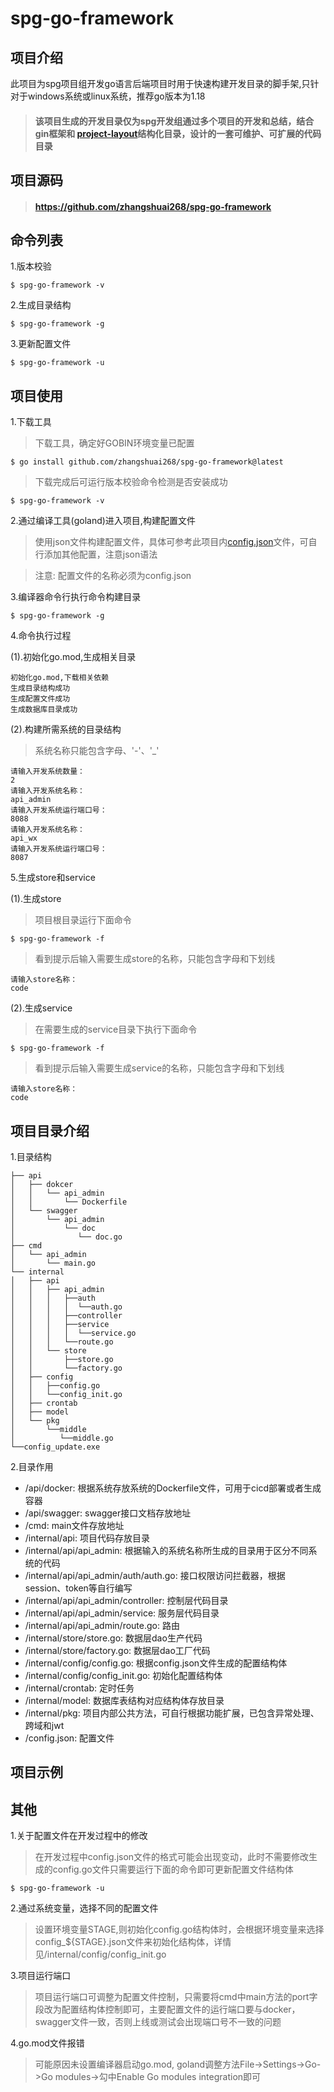 # spg-go-framework

## 项目介绍

此项目为spg项目组开发go语言后端项目时用于快速构建开发目录的脚手架,只针对于windows系统或linux系统，推荐go版本为1.18

> #### 该项目生成的开发目录仅为spg开发组通过多个项目的开发和总结，结合gin框架和 [project-layout](https://github.com/golang-standards/project-layout)结构化目录，设计的一套可维护、可扩展的代码目录

## 项目源码

> #### https://github.com/zhangshuai268/spg-go-framework

## 命令列表

1.版本校验
````
$ spg-go-framework -v
````
2.生成目录结构
````
$ spg-go-framework -g
````
3.更新配置文件
````
$ spg-go-framework -u
````

## 项目使用

1.下载工具

>下载工具，确定好GOBIN环境变量已配置
````
$ go install github.com/zhangshuai268/spg-go-framework@latest
````
>下载完成后可运行版本校验命令检测是否安装成功
````
$ spg-go-framework -v
````

2.通过编译工具(goland)进入项目,构建配置文件

>使用json文件构建配置文件，具体可参考此项目内[config.json](./config.json)文件，可自行添加其他配置，注意json语法

>注意: 配置文件的名称必须为config.json

3.编译器命令行执行命令构建目录

````
$ spg-go-framework -g
````

4.命令执行过程

(1).初始化go.mod,生成相关目录

````
初始化go.mod,下载相关依赖
生成目录结构成功    
生成配置文件成功    
生成数据库目录成功  
````

(2).构建所需系统的目录结构

>系统名称只能包含字母、'-'、'_'

````
请输入开发系统数量：
2
请输入开发系统名称：
api_admin
请输入开发系统运行端口号：
8088
请输入开发系统名称：
api_wx
请输入开发系统运行端口号：
8087
````

5.生成store和service

(1).生成store

>项目根目录运行下面命令

````
$ spg-go-framework -f
````

>看到提示后输入需要生成store的名称，只能包含字母和下划线

````
请输入store名称：
code
````

(2).生成service

>在需要生成的service目录下执行下面命令

````
$ spg-go-framework -f
````

>看到提示后输入需要生成service的名称，只能包含字母和下划线

````
请输入store名称：
code
````

## 项目目录介绍

1.目录结构

````
├── api
│   ├── dokcer
│   │   └── api_admin
│   │       └── Dockerfile
│   └── swagger
│       └── api_admin
│           └── doc
│              └── doc.go 
├── cmd
│   └── api_admin
│       └── main.go
└── internal
│   ├── api
│   │   ├── api_admin
│   │   │   ├──auth
│   │   │   │  └──auth.go
│   │   │   ├──controller 
│   │   │   ├──service
│   │   │   │  └──service.go
│   │   │   └──route.go
│   │   └── store
│   │       ├──store.go
│   │       └──factory.go
│   ├── config
│   │   ├──config.go
│   │   └──config_init.go
│   ├── crontab
│   ├── model
│   └── pkg
│       └──middle
│          └──middle.go
└──config_update.exe

````
2.目录作用

* /api/docker: 根据系统存放系统的Dockerfile文件，可用于cicd部署或者生成容器
* /api/swagger: swagger接口文档存放地址
* /cmd: main文件存放地址
* /internal/api: 项目代码存放目录
* /internal/api/api_admin: 根据输入的系统名称所生成的目录用于区分不同系统的代码
* /internal/api/api_admin/auth/auth.go: 接口权限访问拦截器，根据session、token等自行编写
* /internal/api/api_admin/controller: 控制层代码目录
* /internal/api/api_admin/service: 服务层代码目录
* /internal/api/api_admin/route.go: 路由
* /internal/store/store.go: 数据层dao生产代码
* /internal/store/factory.go: 数据层dao工厂代码
* /internal/config/config.go: 根据config.json文件生成的配置结构体
* /internal/config/config_init.go: 初始化配置结构体
* /internal/crontab: 定时任务
* /internal/model: 数据库表结构对应结构体存放目录
* /internal/pkg: 项目内部公共方法，可自行根据功能扩展，已包含异常处理、跨域和jwt
* /config.json: 配置文件

## 项目示例

>

## 其他

1.关于配置文件在开发过程中的修改

>在开发过程中config.json文件的格式可能会出现变动，此时不需要修改生成的config.go文件只需要运行下面的命令即可更新配置文件结构体
````
$ spg-go-framework -u
````

2.通过系统变量，选择不同的配置文件

>设置环境变量STAGE,则初始化config.go结构体时，会根据环境变量来选择config_${STAGE}.json文件来初始化结构体，详情见/internal/config/config_init.go

3.项目运行端口

>项目运行端口可调整为配置文件控制，只需要将cmd中main方法的port字段改为配置结构体控制即可，主要配置文件的运行端口要与docker，swagger文件一致，否则上线或测试会出现端口号不一致的问题

4.go.mod文件报错

>可能原因未设置编译器启动go.mod, goland调整方法File->Settings->Go->Go modules->勾中Enable Go modules integration即可
